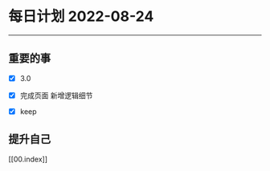 #  每日计划 2022-08-24
---
## 重要的事
- [x]  3.0
- [x]  完成页面 新增逻辑细节
- [x]  keep



## 提升自己

  



[[00.index]]








